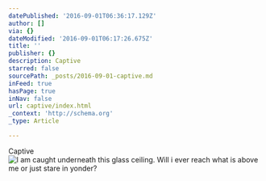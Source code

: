 ```yaml
---
datePublished: '2016-09-01T06:36:17.129Z'
author: []
via: {}
dateModified: '2016-09-01T06:17:26.675Z'
title: ''
publisher: {}
description: Captive
starred: false
sourcePath: _posts/2016-09-01-captive.md
inFeed: true
hasPage: true
inNav: false
url: captive/index.html
_context: 'http://schema.org'
_type: Article

---
```

Captive
![I am caught underneath this glass ceiling. Will i ever reach what is above me or just stare in yonder?](https://the-grid-user-content.s3-us-west-2.amazonaws.com/25020bd6-ad81-49fa-8970-2657e50723cc.jpg)